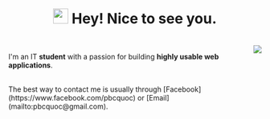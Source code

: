
<div align="center">
<h1><img src="https://emojis.slackmojis.com/emojis/images/1531849430/4246/blob-sunglasses.gif?1531849430" width="30"/> Hey! Nice to see you.</h1>
</div>

<br>
<a href="#">
<img align="right" src="https://github-readme-stats.vercel.app/api?username=NhamNgocTuanAnh&show_icons=true&theme=default">
</a>

<p> I'm an IT <strong>student</strong> with a passion for building <strong>highly usable web applications</strong>.</p>


<br>
The best way to contact me is usually through [Facebook](https://www.facebook.com/pbcquoc) or [Email](mailto:pbcquoc@gmail.com).

  
<!-- [![Top Langs](https://github-readme-stats.vercel.app/api/top-langs/?username=NhamNgocTuanAnh&layout=compact)](https://github.com/NhamNgocTuanAnh/github-readme-stats) -->



<!---
NhamNgocTuanAnh/NhamNgocTuanAnh is a ✨ special ✨ repository because its `README.md` (this file) appears on your GitHub profile.
You can click the Preview link to take a look at your changes.
--->
